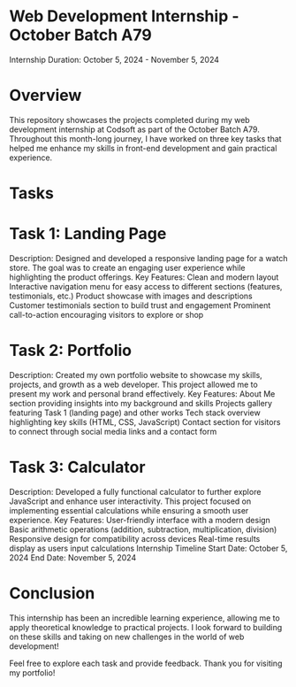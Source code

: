 


# Web Development Internship - October Batch A79
Internship Duration: October 5, 2024 - November 5, 2024

 # Overview
This repository showcases the projects completed during my web development internship at Codsoft as part of the October Batch A79. Throughout this month-long journey, I have worked on three key tasks that helped me enhance my skills in front-end development and gain practical experience.

# Tasks
 # Task 1: Landing Page
Description: Designed and developed a responsive landing page for a watch store. The goal was to create an engaging user experience while highlighting the product offerings.
Key Features:
Clean and modern layout
Interactive navigation menu for easy access to different sections (features, testimonials, etc.)
Product showcase with images and descriptions
Customer testimonials section to build trust and engagement
Prominent call-to-action encouraging visitors to explore or shop
# Task 2: Portfolio
Description: Created my own portfolio website to showcase my skills, projects, and growth as a web developer. This project allowed me to present my work and personal brand effectively.
Key Features:
About Me section providing insights into my background and skills
Projects gallery featuring Task 1 (landing page) and other works
Tech stack overview highlighting key skills (HTML, CSS, JavaScript)
Contact section for visitors to connect through social media links and a contact form
# Task 3: Calculator
Description: Developed a fully functional calculator to further explore JavaScript and enhance user interactivity. This project focused on implementing essential calculations while ensuring a smooth user experience.
Key Features:
User-friendly interface with a modern design
Basic arithmetic operations (addition, subtraction, multiplication, division)
Responsive design for compatibility across devices
Real-time results display as users input calculations
Internship Timeline
Start Date: October 5, 2024
End Date: November 5, 2024

# Conclusion
This internship has been an incredible learning experience, allowing me to apply theoretical knowledge to practical projects. I look forward to building on these skills and taking on new challenges in the world of web development!

Feel free to explore each task and provide feedback. Thank you for visiting my portfolio!
